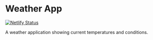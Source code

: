 # Weather App

[![Netlify Status](https://api.netlify.com/api/v1/badges/f04de986-436c-44be-a74b-b0a4ca91a821/deploy-status)](https://app.netlify.com/sites/roaring-cannoli-826aa3)

A weather application showing current temperatures and conditions.
